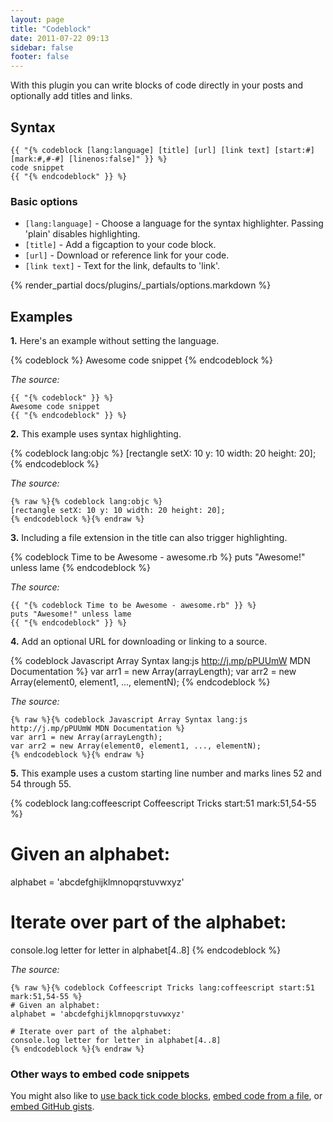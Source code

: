 ```yaml
---
layout: page
title: "Codeblock"
date: 2011-07-22 09:13
sidebar: false
footer: false
---
```


With this plugin you can write blocks of code directly in your posts and optionally add titles and links.

## Syntax

    {{ "{% codeblock [lang:language] [title] [url] [link text] [start:#] [mark:#,#-#] [linenos:false]" }} %}
    code snippet
    {{ "{% endcodeblock" }} %}

### Basic options

- `[lang:language]` - Choose a language for the syntax highlighter. Passing 'plain' disables highlighting.
- `[title]` - Add a figcaption to your code block.
- `[url]` - Download or reference link for your code.
- `[link text]` - Text for the link, defaults to 'link'.

{% render_partial docs/plugins/_partials/options.markdown %}

## Examples

**1.** Here's an example without setting the language.

{% codeblock %}
Awesome code snippet
{% endcodeblock %}

*The source:*

    {{ "{% codeblock" }} %}
    Awesome code snippet
    {{ "{% endcodeblock" }} %}

**2.** This example uses syntax highlighting.

{% codeblock lang:objc %}
[rectangle setX: 10 y: 10 width: 20 height: 20];
{% endcodeblock %}

*The source:*

    {% raw %}{% codeblock lang:objc %}
    [rectangle setX: 10 y: 10 width: 20 height: 20];
    {% endcodeblock %}{% endraw %}

**3.** Including a file extension in the title can also trigger highlighting.

{% codeblock Time to be Awesome - awesome.rb %}
puts "Awesome!" unless lame
{% endcodeblock %}

*The source:*

    {{ "{% codeblock Time to be Awesome - awesome.rb" }} %}
    puts "Awesome!" unless lame
    {{ "{% endcodeblock" }} %}


**4.** Add an optional URL for downloading or linking to a source.

{% codeblock Javascript Array Syntax lang:js http://j.mp/pPUUmW MDN Documentation %}
var arr1 = new Array(arrayLength);
var arr2 = new Array(element0, element1, ..., elementN);
{% endcodeblock %}

*The source:*

    {% raw %}{% codeblock Javascript Array Syntax lang:js http://j.mp/pPUUmW MDN Documentation %}
    var arr1 = new Array(arrayLength);
    var arr2 = new Array(element0, element1, ..., elementN);
    {% endcodeblock %}{% endraw %}

**5.** This example uses a custom starting line number and marks lines 52 and 54 through 55.

{% codeblock lang:coffeescript Coffeescript Tricks start:51 mark:51,54-55 %}
# Given an alphabet:
alphabet = 'abcdefghijklmnopqrstuvwxyz'

# Iterate over part of the alphabet:
console.log letter for letter in alphabet[4..8]
{% endcodeblock %}

*The source:*

    {% raw %}{% codeblock Coffeescript Tricks lang:coffeescript start:51 mark:51,54-55 %}
    # Given an alphabet:
    alphabet = 'abcdefghijklmnopqrstuvwxyz'

    # Iterate over part of the alphabet:
    console.log letter for letter in alphabet[4..8]
    {% endcodeblock %}{% endraw %}

### Other ways to embed code snippets

You might also like to [use back tick code blocks](/docs/plugins/backtick-codeblock), [embed code from a file](/docs/plugins/include-code), or [embed GitHub gists](/docs/plugins/gist-tag).
